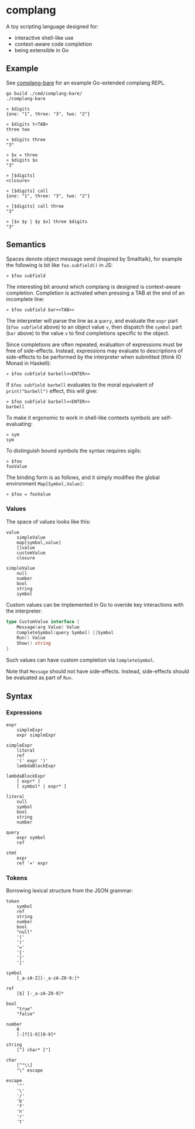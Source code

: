 # complang

A toy scripting language designed for:

- interactive shell-like use
- context-aware code completion
- being extensible in Go

## Example

See [complang-bare](./cmd/complang-bare/main.go) for an example Go-extended complang REPL.

```
go build ./cmd/complang-bare/
./complang-bare

» $digits
{one: "1", three: "3", two: "2"}

» $digits t<TAB>
three two

» $digits three
"3"

» $x = three
» $digits $x
"3"

» [$digits]
<closure>

» [$digits] call
{one: "1", three: "3", two: "2"}

» [$digits] call three
"3"

» [$x $y | $y $x] three $digits
"3"
```

## Semantics

Spaces denote object message send (inspired by Smalltalk), for example the following is bit like `foo.subfield()` in JS:

    » $foo subfield

The interesting bit around which complang is designed is context-aware completion. Completion is activated when pressing
a TAB at the end of an incomplete line:

    » $foo subfield bar<<TAB>>

The interpreter will parse the line as a `query`, and evaluate the `expr` part (`$foo subfield` above) to an object
value `v`, then dispatch the `symbol` part (`bar` above) to the value `v` to find completions specific to the object.

Since completions are often repeated, evaluation of expressions must be free of side-effects. Instead, expressions may
evaluate to descriptions of side-effects to be performed by the interpreter when submitted (think IO Monad in Haskell):

    » $foo subfield barbell<<ENTER>>

If `$foo subfield barbell` evaluates to the moral equivalent of `print("barbell")` effect, this will give:

    » $foo subfield barbell<<ENTER>>
    barbell

To make it ergonomic to work in shell-like contexts symbols are self-evaluating:

    » sym
    sym

To distinguish bound symbols the syntax requires sigils:

    » $foo
    fooValue

The binding form is as follows, and it simply modifies the global environment `Map[Symbol,Value]`:

    » $foo = fooValue

### Values

The space of values looks like this:

```
value
    simpleValue
    map[symbol,value]
    []value
    customValue
    closure

simpleValue
    null
    number
    bool
    string
    symbol
```

Custom values can be implemented in Go to overide key interactions with the interpreter:

```go
type CustomValue interface {
	Message(arg Value) Value
	CompleteSymbol(query Symbol) []Symbol
    Run() Value
	Show() string
}
```

Such values can have custom completion via `CompleteSymbol`.

Note that `Message` should not have side-effects. Instead, side-effects should be evaluated as part of `Run`.

## Syntax

### Expressions

```
expr
    simpleExpr
    expr simpleExpr

simpleExpr
    literal
    ref
    '(' expr ')'
    lambdaBlockExpr

lambdaBlockExpr
    [ expr* ]
    [ symbol* | expr* ]

literal
    null
    symbol
    bool
    string
    number

query
    expr symbol
    ref

stmt
    expr
    ref '=' expr
```

### Tokens

Borrowing lexical structure from the JSON grammar:

```
token
    symbol
    ref
    string
    number
    bool
    "null"
    '('
    ')'
    '='
    '['
    ']'
    '|'

symbol
    [_a-zA-Z][-_a-zA-Z0-9:]*

ref
    [$] [-_a-zA-Z0-9]*

bool
    "true"
    "false"

number
    0
    [-]?[1-9][0-9]*

string
    ["] char* ["]

char
    [^"\\]
    "\" escape

escape
    '"'
    '\'
    '/'
    'b'
    'f'
    'n'
    'r'
    't'
```
